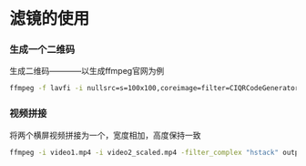 # 滤镜的使用

### 生成一个二维码

 生成二维码————以生成ffmpeg官网为例
```bash
ffmpeg -f lavfi -i nullsrc=s=100x100,coreimage=filter=CIQRCodeGenerator@inputMessage=https\\\\\://FFmpeg.org/@inputCorrectionLevel=H -frames:v 1 QRCode.png
```

### 视频拼接

将两个横屏视频拼接为一个，宽度相加，高度保持一致
```bash
ffmpeg -i video1.mp4 -i video2_scaled.mp4 -filter_complex "hstack" output.mp4
```